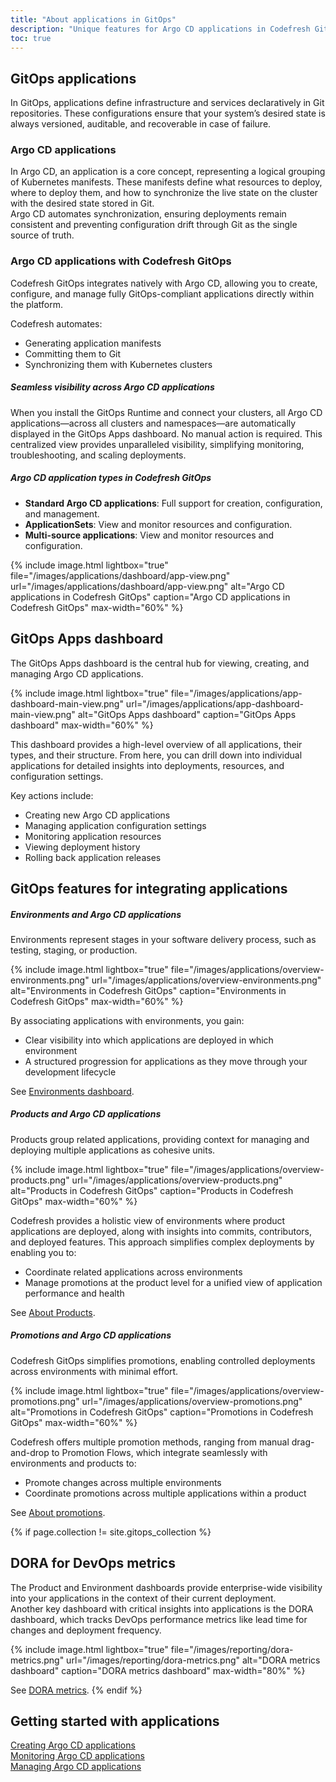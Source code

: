 ```yaml
---
title: "About applications in GitOps"
description: "Unique features for Argo CD applications in Codefresh GitOps"
toc: true
---
```







## GitOps applications
In GitOps, applications define infrastructure and services declaratively in Git repositories. These configurations ensure that your system’s desired state is always versioned, auditable, and recoverable in case of failure.

### Argo CD applications
In Argo CD, an application is a core concept, representing a logical grouping of Kubernetes manifests. These manifests define what resources to deploy, where to deploy them, and how to synchronize the live state on the cluster with the desired state stored in Git.  
Argo CD automates synchronization, ensuring deployments remain consistent and preventing configuration drift through Git as the single source of truth. 

### Argo CD applications with Codefresh GitOps

Codefresh GitOps integrates natively with Argo CD, allowing you to create, configure, and manage fully GitOps-compliant applications directly within the platform.   

Codefresh automates:
* Generating application manifests
* Committing them to Git
* Synchronizing them with Kubernetes clusters

##### Seamless visibility across Argo CD applications
When you install the GitOps Runtime and connect your clusters, all Argo CD applications—across all clusters and namespaces—are automatically displayed in the GitOps Apps dashboard. No manual action is required. This centralized view provides unparalleled visibility, simplifying monitoring, troubleshooting, and scaling deployments.

##### Argo CD application types in Codefresh GitOps
* **Standard Argo CD applications**: Full support for creation, configuration, and management.
* **ApplicationSets**: View and monitor resources and configuration.
* **Multi-source applications**: View and monitor resources and configuration.





{% include
image.html
lightbox="true"
file="/images/applications/dashboard/app-view.png"
url="/images/applications/dashboard/app-view.png"
alt="Argo CD applications in Codefresh GitOps"
caption="Argo CD applications in Codefresh GitOps"
max-width="60%"
%}




## GitOps Apps dashboard
The GitOps Apps dashboard is the central hub for viewing, creating, and managing Argo CD applications.  

{% include
image.html
lightbox="true"
file="/images/applications/app-dashboard-main-view.png"
url="/images/applications/app-dashboard-main-view.png"
alt="GitOps Apps dashboard"
caption="GitOps Apps dashboard"
max-width="60%"
%}

This dashboard provides a high-level overview of all applications, their types, and their structure. From here, you can drill down into individual applications for detailed insights into deployments, resources, and configuration settings. 

Key actions include:
* Creating new Argo CD applications
* Managing application configuration settings
* Monitoring application resources
* Viewing deployment history
* Rolling back application releases


## GitOps features for integrating applications

##### Environments and Argo CD applications
Environments represent stages in your software delivery process, such as testing, staging, or production.  

{% include
image.html
lightbox="true"
file="/images/applications/overview-environments.png"
url="/images/applications/overview-environments.png"
alt="Environments in Codefresh GitOps"
caption="Environments in Codefresh GitOps"
max-width="60%"
%}

By associating applications with environments, you gain:
* Clear visibility into which applications are deployed in which environment
* A structured progression for applications as they move through your development lifecycle

See [Environments dashboard]({{site.baseurl}}/docs/dashboards/gitops-environments/).

##### Products and Argo CD applications
Products group related applications, providing context for managing and deploying multiple applications as cohesive units. 

{% include
image.html
lightbox="true"
file="/images/applications/overview-products.png"
url="/images/applications/overview-products.png"
alt="Products in Codefresh GitOps"
caption="Products in Codefresh GitOps"
max-width="60%"
%}

Codefresh provides a holistic view of environments where product applications are deployed, along with insights into commits, contributors, and deployed features. This approach simplifies complex deployments by enabling you to:
* Coordinate related applications across environments
* Manage promotions at the product level for a unified view of application performance and health 

See [About Products]({{site.baseurl}}/docs/products/about-products/).

##### Promotions and Argo CD applications
Codefresh GitOps simplifies promotions, enabling controlled deployments across environments with minimal effort.


{% include
image.html
lightbox="true"
file="/images/applications/overview-promotions.png"
url="/images/applications/overview-promotions.png"
alt="Promotions in Codefresh GitOps"
caption="Promotions in Codefresh GitOps"
max-width="60%"
%}

Codefresh offers multiple promotion methods, ranging from manual drag-and-drop to Promotion Flows, which integrate seamlessly with environments and products to:
* Promote changes across multiple environments
* Coordinate promotions across multiple applications within a product

See [About promotions]({{site.baseurl}}/docs/promotions/promotions-overview/).

{% if page.collection != site.gitops_collection %}
## DORA for DevOps metrics
The Product and Environment dashboards provide enterprise-wide visibility into your applications in the context of their current deployment.  
Another key dashboard with critical insights into applications is the DORA dashboard, which tracks DevOps performance metrics like lead time for changes and deployment frequency.

{% include
image.html
lightbox="true"
file="/images/reporting/dora-metrics.png"
url="/images/reporting/dora-metrics.png"
alt="DORA metrics dashboard"
caption="DORA metrics dashboard"
max-width="80%"
%}

See [DORA metrics]({{site.baseurl}}/docs/dashboards/dora-metrics/).
{% endif %}

## Getting started with applications
[Creating Argo CD applications]({{site.baseurl}}/docs/deployments/gitops/create-application/)  
[Monitoring Argo CD applications]({{site.baseurl}}/docs/deployments/gitops/monitor-applications/)  
[Managing Argo CD applications]({{site.baseurl}}/docs/deployments/gitops/manage-application/)  



